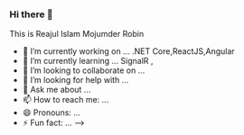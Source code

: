 ### Hi there 👋


This is Reajul Islam Mojumder Robin

- 🔭 I’m currently working on ... .NET Core,ReactJS,Angular
- 🌱 I’m currently learning ... SignalR , 
- 👯 I’m looking to collaborate on ...
- 🤔 I’m looking for help with ...
- 💬 Ask me about ...
- 📫 How to reach me: ...
- 😄 Pronouns: ...
- ⚡ Fun fact: ...
-->
